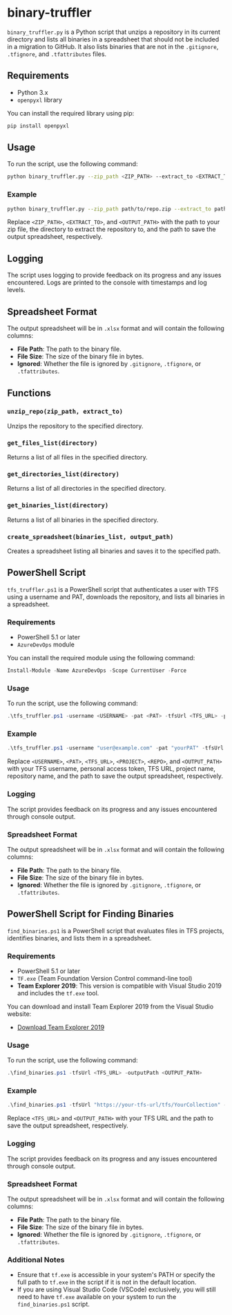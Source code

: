 # binary-truffler

`binary_truffler.py` is a Python script that unzips a repository in its current directory and lists all binaries in a spreadsheet that should not be included in a migration to GitHub. It also lists binaries that are not in the `.gitignore`, `.tfignore`, and `.tfattributes` files.

## Requirements

- Python 3.x
- `openpyxl` library

You can install the required library using pip:
```sh
pip install openpyxl
```

## Usage

To run the script, use the following command:
```sh
python binary_truffler.py --zip_path <ZIP_PATH> --extract_to <EXTRACT_TO> --output_path <OUTPUT_PATH>
```

### Example
```sh
python binary_truffler.py --zip_path path/to/repo.zip --extract_to path/to/extract --output_path path/to/output.xlsx
```

Replace `<ZIP_PATH>`, `<EXTRACT_TO>`, and `<OUTPUT_PATH>` with the path to your zip file, the directory to extract the repository to, and the path to save the output spreadsheet, respectively.

## Logging

The script uses logging to provide feedback on its progress and any issues encountered. Logs are printed to the console with timestamps and log levels.

## Spreadsheet Format

The output spreadsheet will be in `.xlsx` format and will contain the following columns:
- **File Path**: The path to the binary file.
- **File Size**: The size of the binary file in bytes.
- **Ignored**: Whether the file is ignored by `.gitignore`, `.tfignore`, or `.tfattributes`.

## Functions

### `unzip_repo(zip_path, extract_to)`
Unzips the repository to the specified directory.

### `get_files_list(directory)`
Returns a list of all files in the specified directory.

### `get_directories_list(directory)`
Returns a list of all directories in the specified directory.

### `get_binaries_list(directory)`
Returns a list of all binaries in the specified directory.

### `create_spreadsheet(binaries_list, output_path)`
Creates a spreadsheet listing all binaries and saves it to the specified path.

## PowerShell Script

`tfs_truffler.ps1` is a PowerShell script that authenticates a user with TFS using a username and PAT, downloads the repository, and lists all binaries in a spreadsheet.

### Requirements

- PowerShell 5.1 or later
- `AzureDevOps` module

You can install the required module using the following command:
```powershell
Install-Module -Name AzureDevOps -Scope CurrentUser -Force
```

### Usage

To run the script, use the following command:
```powershell
.\tfs_truffler.ps1 -username <USERNAME> -pat <PAT> -tfsUrl <TFS_URL> -project <PROJECT> -repo <REPO> -outputPath <OUTPUT_PATH>
```

### Example
```powershell
.\tfs_truffler.ps1 -username "user@example.com" -pat "yourPAT" -tfsUrl "https://dev.azure.com/yourorganization" -project "YourProject" -repo "YourRepo" -outputPath "C:\path\to\output.xlsx"
```

Replace `<USERNAME>`, `<PAT>`, `<TFS_URL>`, `<PROJECT>`, `<REPO>`, and `<OUTPUT_PATH>` with your TFS username, personal access token, TFS URL, project name, repository name, and the path to save the output spreadsheet, respectively.

### Logging

The script provides feedback on its progress and any issues encountered through console output.

### Spreadsheet Format

The output spreadsheet will be in `.xlsx` format and will contain the following columns:
- **File Path**: The path to the binary file.
- **File Size**: The size of the binary file in bytes.
- **Ignored**: Whether the file is ignored by `.gitignore`, `.tfignore`, or `.tfattributes`.

## PowerShell Script for Finding Binaries

`find_binaries.ps1` is a PowerShell script that evaluates files in TFS projects, identifies binaries, and lists them in a spreadsheet.

### Requirements

- PowerShell 5.1 or later
- `TF.exe` (Team Foundation Version Control command-line tool)
- **Team Explorer 2019**: This version is compatible with Visual Studio 2019 and includes the `tf.exe` tool.

You can download and install Team Explorer 2019 from the Visual Studio website:
- [Download Team Explorer 2019](https://visualstudio.microsoft.com/vs/older-downloads/)

### Usage

To run the script, use the following command:
```powershell
.\find_binaries.ps1 -tfsUrl <TFS_URL> -outputPath <OUTPUT_PATH>
```

### Example
```powershell
.\find_binaries.ps1 -tfsUrl "https://your-tfs-url/tfs/YourCollection" -outputPath "C:\path\to\output.xlsx"
```

Replace `<TFS_URL>` and `<OUTPUT_PATH>` with your TFS URL and the path to save the output spreadsheet, respectively.

### Logging

The script provides feedback on its progress and any issues encountered through console output.

### Spreadsheet Format

The output spreadsheet will be in `.xlsx` format and will contain the following columns:
- **File Path**: The path to the binary file.
- **File Size**: The size of the binary file in bytes.
- **Ignored**: Whether the file is ignored by `.gitignore`, `.tfignore`, or `.tfattributes`.

### Additional Notes

- Ensure that `tf.exe` is accessible in your system's PATH or specify the full path to `tf.exe` in the script if it is not in the default location.
- If you are using Visual Studio Code (VSCode) exclusively, you will still need to have `tf.exe` available on your system to run the `find_binaries.ps1` script.
